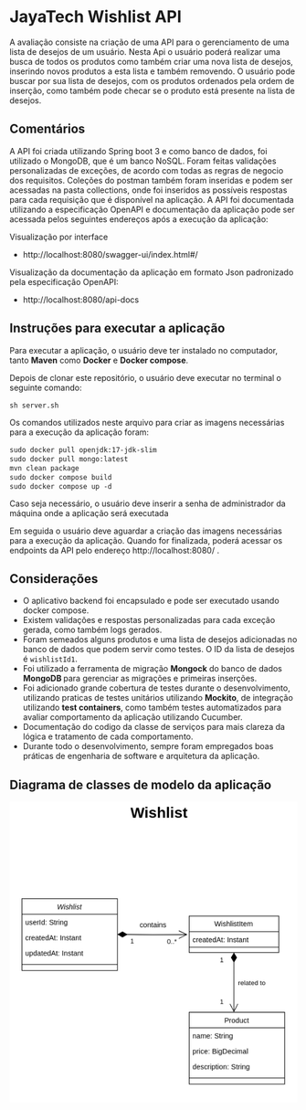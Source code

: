 # JayaTech Wishlist API
A avaliação consiste na criação de uma API para o gerenciamento de uma lista de desejos de um usuário. Nesta Api o usuário poderá realizar uma busca de todos os produtos como também criar uma nova lista de desejos, inserindo novos produtos a esta lista e também removendo. O usuário pode buscar por sua lista de desejos, com os produtos ordenados pela ordem de inserção, como também pode checar se o produto está presente na lista de desejos.

## Comentários
A API foi criada utilizando Spring boot 3 e como banco de dados, foi utilizado o MongoDB, que é um banco NoSQL. Foram feitas validações personalizadas de exceções, de acordo com todas as regras de negocio dos requisitos. Coleções do postman também foram inseridas e podem ser acessadas na pasta collections, onde foi inseridos as possíveis respostas para cada requisição que é disponível na aplicação.
A API foi documentada utilizando a especificação OpenAPI e documentação da aplicação pode ser acessada pelos seguintes endereços após a execução da aplicação:

Visualização por interface
* http://localhost:8080/swagger-ui/index.html#/

Visualização da documentação da aplicação em formato Json padronizado  pela especificação OpenAPI:
* http://localhost:8080/api-docs

## Instruções para executar a aplicação
Para executar a aplicação, o usuário deve ter instalado no computador, tanto <b>Maven</b> como <b>Docker</b> e <b>Docker compose</b>.

Depois de clonar este repositório, o usuário deve executar no terminal o seguinte comando:

```
sh server.sh
```
Os comandos utilizados neste arquivo para criar as imagens necessárias para a execução da aplicação foram:

```
sudo docker pull openjdk:17-jdk-slim
sudo docker pull mongo:latest
mvn clean package
sudo docker compose build
sudo docker compose up -d
```

Caso seja necessário, o usuário deve inserir a senha de administrador da máquina onde a aplicação será executada

Em seguida o usuário deve aguardar a criação das imagens necessárias para a execução da aplicação. Quando for finalizada, poderá acessar os endpoints da API pelo endereço http://localhost:8080/ .

## Considerações
* O aplicativo backend foi encapsulado e pode ser executado usando docker compose.
* Existem validações e respostas personalizadas para cada exceção gerada, como também logs gerados.
* Foram semeados alguns produtos e uma lista de desejos adicionadas no banco de dados que podem servir como testes. O ID da lista de desejos é ``wishlistId1``.
* Foi utilizado a ferramenta de migração <b>Mongock</b> do banco de dados <b>MongoDB </b>para gerenciar as migrações e primeiras inserções.
* Foi adicionado grande cobertura de testes durante o desenvolvimento, utilizando praticas de testes unitários utilizando <b>Mockito</b>, de integração utilizando <b>test containers</b>, como também testes automatizados para avaliar comportamento da aplicação utilizando Cucumber.
* Documentação do codigo da classe de serviços para mais clareza da lógica e tratamento de cada comportamento.
* Durante todo o desenvolvimento, sempre foram empregados boas práticas de engenharia de software e arquitetura da aplicação.

## Diagrama de classes de modelo da aplicação
![Diagrama de classes de modelo- Wishlist](diagrams/wishlist-class-diagram.drawio.png)
